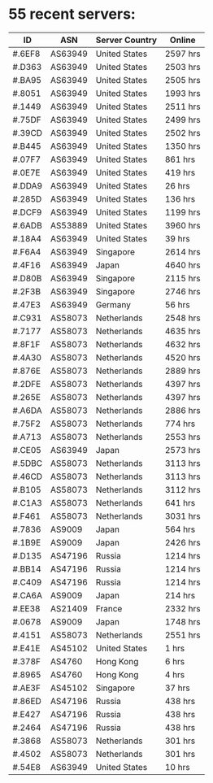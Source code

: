 # 55 recent servers:

| ID | ASN | Server Country | Online |
| ------ | ------ | ------ | ------ |
| #.6EF8 | AS63949 | United States | 2597 hrs |
| #.D363 | AS63949 | United States | 2503 hrs |
| #.BA95 | AS63949 | United States | 2505 hrs |
| #.8051 | AS63949 | United States | 1993 hrs |
| #.1449 | AS63949 | United States | 2511 hrs |
| #.75DF | AS63949 | United States | 2499 hrs |
| #.39CD | AS63949 | United States | 2502 hrs |
| #.B445 | AS63949 | United States | 1350 hrs |
| #.07F7 | AS63949 | United States | 861 hrs |
| #.0E7E | AS63949 | United States | 419 hrs |
| #.DDA9 | AS63949 | United States | 26 hrs |
| #.285D | AS63949 | United States | 136 hrs |
| #.DCF9 | AS63949 | United States | 1199 hrs |
| #.6ADB | AS53889 | United States | 3960 hrs |
| #.18A4 | AS63949 | United States | 39 hrs |
| #.F6A4 | AS63949 | Singapore | 2614 hrs |
| #.4F16 | AS63949 | Japan | 4640 hrs |
| #.D80B | AS63949 | Singapore | 2115 hrs |
| #.2F3B | AS63949 | Singapore | 2746 hrs |
| #.47E3 | AS63949 | Germany | 56 hrs |
| #.C931 | AS58073 | Netherlands | 2548 hrs |
| #.7177 | AS58073 | Netherlands | 4635 hrs |
| #.8F1F | AS58073 | Netherlands | 4632 hrs |
| #.4A30 | AS58073 | Netherlands | 4520 hrs |
| #.876E | AS58073 | Netherlands | 2889 hrs |
| #.2DFE | AS58073 | Netherlands | 4397 hrs |
| #.265E | AS58073 | Netherlands | 4397 hrs |
| #.A6DA | AS58073 | Netherlands | 2886 hrs |
| #.75F2 | AS58073 | Netherlands | 774 hrs |
| #.A713 | AS58073 | Netherlands | 2553 hrs |
| #.CE05 | AS63949 | Japan | 2573 hrs |
| #.5DBC | AS58073 | Netherlands | 3113 hrs |
| #.46CD | AS58073 | Netherlands | 3113 hrs |
| #.B105 | AS58073 | Netherlands | 3112 hrs |
| #.C1A3 | AS58073 | Netherlands | 641 hrs |
| #.F461 | AS58073 | Netherlands | 3031 hrs |
| #.7836 | AS9009 | Japan | 564 hrs |
| #.1B9E | AS9009 | Japan | 2426 hrs |
| #.D135 | AS47196 | Russia | 1214 hrs |
| #.BB14 | AS47196 | Russia | 1214 hrs |
| #.C409 | AS47196 | Russia | 1214 hrs |
| #.CA6A | AS9009 | Japan | 214 hrs |
| #.EE38 | AS21409 | France | 2332 hrs |
| #.0678 | AS9009 | Japan | 1748 hrs |
| #.4151 | AS58073 | Netherlands | 2551 hrs |
| #.E41E | AS45102 | United States | 1 hrs |
| #.378F | AS4760 | Hong Kong | 6 hrs |
| #.8965 | AS4760 | Hong Kong | 4 hrs |
| #.AE3F | AS45102 | Singapore | 37 hrs |
| #.86ED | AS47196 | Russia | 438 hrs |
| #.E427 | AS47196 | Russia | 438 hrs |
| #.2464 | AS47196 | Russia | 438 hrs |
| #.3868 | AS58073 | Netherlands | 301 hrs |
| #.4502 | AS58073 | Netherlands | 301 hrs |
| #.54E8 | AS63949 | United States | 10 hrs |


